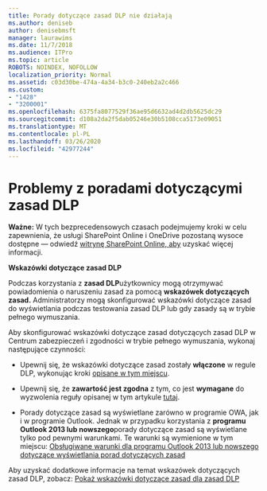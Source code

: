 ```yaml
---
title: Porady dotyczące zasad DLP nie działają
ms.author: deniseb
author: denisebmsft
manager: laurawims
ms.date: 11/7/2018
ms.audience: ITPro
ms.topic: article
ROBOTS: NOINDEX, NOFOLLOW
localization_priority: Normal
ms.assetid: c03d30be-474a-4a34-b3c0-240eb2a2c466
ms.custom:
- "1428"
- "3200001"
ms.openlocfilehash: 6375fa8077529f36ae95d6632ad4d2db5625dc29
ms.sourcegitcommit: d108a2da2f5dab05246e30b5108cca5173e09051
ms.translationtype: MT
ms.contentlocale: pl-PL
ms.lasthandoff: 03/26/2020
ms.locfileid: "42977244"
---
```

# <a name="dlp-policy-tip-issues"></a>Problemy z poradami dotyczącymi zasad DLP

**Ważne:** W tych bezprecedensowych czasach podejmujemy kroki w celu zapewnienia, że usługi SharePoint Online i OneDrive pozostaną wysoce dostępne — odwiedź [witrynę SharePoint Online, aby](https://aka.ms/ODSPAdjustments) uzyskać więcej informacji.

**Wskazówki dotyczące zasad DLP**

Podczas korzystania z **zasad DLP**użytkownicy mogą otrzymywać powiadomienia o naruszeniu zasad za pomocą **wskazówek dotyczących zasad.** Administratorzy mogą skonfigurować wskazówki dotyczące zasad do wyświetlania podczas testowania zasad DLP lub gdy zasady są w trybie pełnego wymuszania.
  
Aby skonfigurować wskazówki dotyczące zasad dotyczących zasad DLP w Centrum zabezpieczeń i zgodności w trybie pełnego wymuszania, wykonaj następujące czynności:
  
- Upewnij się, że wskazówki dotyczące zasad zostały **włączone** w regule DLP, wykonując kroki [opisane w tym miejscu](https://docs.microsoft.com/office365/securitycompliance/use-notifications-and-policy-tips).

- Upewnij się, że **zawartość jest zgodna** z tym, co jest **wymagane** do wyzwolenia reguły opisanej w tym artykule [tutaj](https://docs.microsoft.com/office365/securitycompliance/what-the-sensitive-information-types-look-for).

- Porady dotyczące zasad są wyświetlane zarówno w programie OWA, jak i w programie Outlook. Jednak w przypadku korzystania z **programu Outlook 2013 lub nowszego**porady dotyczące zasad są wyświetlane tylko pod pewnymi warunkami. Te warunki są wymienione w tym miejscu: [Obsługiwane warunki dla programu Outlook 2013 lub nowszego dotyczące wyświetlania porad dotyczących zasad](https://docs.microsoft.com/office365/securitycompliance/use-notifications-and-policy-tips#outlook-2013-and-later-supports-showing-policy-tips-for-only-some-conditions)

Aby uzyskać dodatkowe informacje na temat wskazówek dotyczących zasad DLP, zobacz: [Pokaż wskazówki dotyczące zasad dla zasad DLP](https://docs.microsoft.com/office365/securitycompliance/use-notifications-and-policy-tips)
  